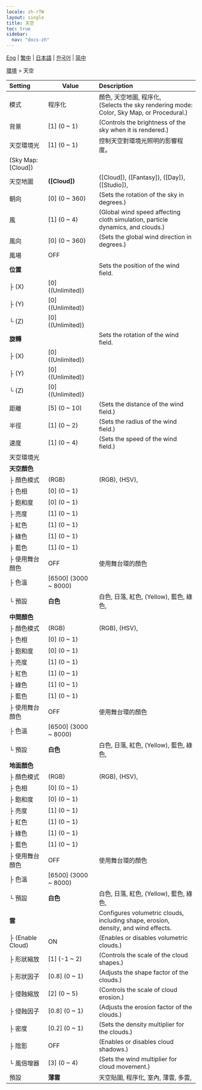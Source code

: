 ```yaml
---
locale: zh-rTW
layout: single
title: 天空
toc: true
sidebar:
  nav: "docs-zh"
---
```

[Eng](/dancexr/menu/2025.4/scene/sky) | [繁中](/tw/dancexr/menu/2025.4/scene/sky) | [日本語](/jp/dancexr/menu/2025.4/scene/sky) | [한국어](/kr/dancexr/menu/2025.4/scene/sky) | [简中](/zh/dancexr/menu/2025.4/scene/sky)

[環境](../menu#環境) > 天空



| Setting | Value | Description |
| :--- | --- | :--- |
| 模式 | 程序化 | 顏色, 天空地圖, 程序化, <br/>(Selects the sky rendering mode: Color, Sky Map, or Procedural.)
| 背景 | [1] (0 ~ 1) | (Controls the brightness of the sky when it is rendered.)
| 天空環境光 | [1] (0 ~ 1) | 控制天空對環境光照明的影響程度。
| (Sky Map: [Cloud]) || 
| 天空地圖 | **([Cloud])** | ([Cloud]), ([Fantasy]), ([Day]), ([Studio]),  |
| 朝向 | [0] (0 ~ 360) | (Sets the rotation of the sky in degrees.)
| 風 | [1] (0 ~ 4) | (Global wind speed affecting cloth simulation, particle dynamics, and clouds.)
| 風向 | [0] (0 ~ 360) | (Sets the global wind direction in degrees.)
| 風場 | OFF | 
| **位置** | | Sets the position of the wind field.
| ├ (X) | [0] ((Unlimited)) | 
| ├ (Y) | [0] ((Unlimited)) | 
| └ (Z) | [0] ((Unlimited)) | 
| **旋轉** | | Sets the rotation of the wind field.
| ├ (X) | [0] ((Unlimited)) | 
| ├ (Y) | [0] ((Unlimited)) | 
| └ (Z) | [0] ((Unlimited)) | 
| 距離 | [5] (0 ~ 10) | (Sets the distance of the wind field.)
| 半徑 | [1] (0 ~ 2) | (Sets the radius of the wind field.)
| 速度 | [1] (0 ~ 4) | (Sets the speed of the wind field.)
| 天空環境光 || 
| **天空顏色** | | 
| ├ 顏色模式 | (RGB) | (RGB), (HSV), 
| ├ 色相 | [0] (0 ~ 1) | 
| ├ 飽和度 | [0] (0 ~ 1) | 
| ├ 亮度 | [1] (0 ~ 1) | 
| ├ 紅色 | [1] (0 ~ 1) | 
| ├ 綠色 | [1] (0 ~ 1) | 
| ├ 藍色 | [1] (0 ~ 1) | 
| ├ 使用舞台顏色 | OFF | 使用舞台環的顏色
| ├ 色溫 | [6500] (3000 ~ 8000) | 
| └ 預設 | **白色** | 白色, 日落, 紅色, (Yellow), 藍色, 綠色,  |
| **中間顏色** | | 
| ├ 顏色模式 | (RGB) | (RGB), (HSV), 
| ├ 色相 | [0] (0 ~ 1) | 
| ├ 飽和度 | [0] (0 ~ 1) | 
| ├ 亮度 | [1] (0 ~ 1) | 
| ├ 紅色 | [1] (0 ~ 1) | 
| ├ 綠色 | [1] (0 ~ 1) | 
| ├ 藍色 | [1] (0 ~ 1) | 
| ├ 使用舞台顏色 | OFF | 使用舞台環的顏色
| ├ 色溫 | [6500] (3000 ~ 8000) | 
| └ 預設 | **白色** | 白色, 日落, 紅色, (Yellow), 藍色, 綠色,  |
| **地面顏色** | | 
| ├ 顏色模式 | (RGB) | (RGB), (HSV), 
| ├ 色相 | [0] (0 ~ 1) | 
| ├ 飽和度 | [0] (0 ~ 1) | 
| ├ 亮度 | [1] (0 ~ 1) | 
| ├ 紅色 | [1] (0 ~ 1) | 
| ├ 綠色 | [1] (0 ~ 1) | 
| ├ 藍色 | [1] (0 ~ 1) | 
| ├ 使用舞台顏色 | OFF | 使用舞台環的顏色
| ├ 色溫 | [6500] (3000 ~ 8000) | 
| └ 預設 | **白色** | 白色, 日落, 紅色, (Yellow), 藍色, 綠色,  |
| **雲** | | Configures volumetric clouds, including shape, erosion, density, and wind effects.
| ├ (Enable Cloud) | ON | (Enables or disables volumetric clouds.)
| ├ 形狀縮放 | [1] (-1 ~ 2) | (Controls the scale of the cloud shapes.)
| ├ 形狀因子 | [0.8] (0 ~ 1) | (Adjusts the shape factor of the clouds.)
| ├ 侵蝕縮放 | [2] (0 ~ 5) | (Controls the scale of cloud erosion.)
| ├ 侵蝕因子 | [0.8] (0 ~ 1) | (Adjusts the erosion factor of the clouds.)
| ├ 密度 | [0.2] (0 ~ 1) | (Sets the density multiplier for the clouds.)
| ├ 陰影 | OFF | (Enables or disables cloud shadows.)
| └ 風倍增器 | [3] (0 ~ 4) | (Sets the wind multiplier for cloud movement.)
| 預設 | **薄雲** | 天空貼圖, 程序化, 室內, 薄雲, 多雲,  |
